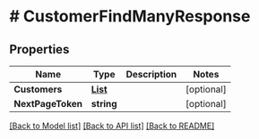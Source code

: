 # # CustomerFindManyResponse


## Properties 


Name | Type | Description | Notes
------------ | ------------- | ------------- | -------------
**Customers**| [**List<CustomerCustomerResponse>**](CustomerCustomerResponse.md) |   | [optional]
**NextPageToken**| **string** |   | [optional]


[[Back to Model list]](../../README.md#models) [[Back to API list]](../../README.md#endpoints) [[Back to README]](../../README.md)

